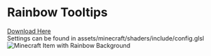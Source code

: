 # Rainbow Tooltips
[Download Here](https://github.com/TacnaynDev/Resource-Packs-Demo/blob/main/Info/Downloads/Rainbow%20Tooltips.zip)  
Settings can be found in assets/minecraft/shaders/include/config.glsl  
![Minecraft Item with Rainbow Background](https://raw.githubusercontent.com/TacnaynDev/Resource-Packs-Demo/main/img/rainbow_tooltips_thumb.gif)  

